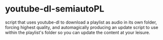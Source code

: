 # youtube-dl-semiautoPL
script that uses youtube-dl to download a playlist as audio in its own folder, forcing highest quality, and automagically producing an update script to use within the playlist's folder so you can update the content at your leisure.
